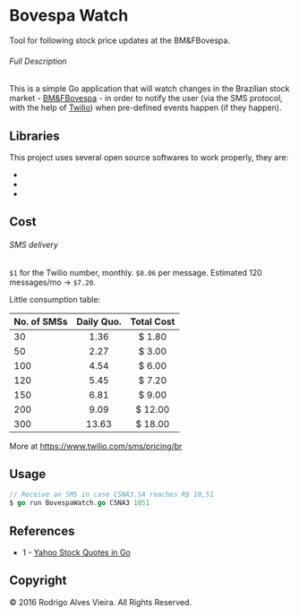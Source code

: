 # Bovespa Watch
Tool for following stock price updates at the BM&FBovespa.

###### Full Description

This is a simple Go application that will watch changes in the Brazilian stock market - [BM&FBovespa] - in order to notify the user (via the SMS protocol, with the help of [Twilio]) when pre-defined events happen (if they happen).

## Libraries

This project uses several open source softwares to work properly, they are:

* [subosito/twilio]: https://github.com/subosito/twilio
* [lib/pq]: https://github.com/lib/pq
* [vic3lord/stocks]: https://github.com/vic3lord/stocks

## Cost

###### SMS delivery

`$1` for the Twilio number, monthly. `$0.06` per message.
Estimated 120 messages/mo -> `$7.20`.

Little consumption table:

| No. of SMSs | Daily Quo. | Total Cost |
| ----------- |:----------:|:----------:|
| 30          | 1.36       | $ 1.80     |
| 50          | 2.27       | $ 3.00     |
| 100         | 4.54       | $ 6.00     |
| 120         | 5.45       | $ 7.20     |
| 150         | 6.81       | $ 9.00     |
| 200         | 9.09       | $ 12.00    |
| 300         | 13.63      | $ 18.00    |

More at https://www.twilio.com/sms/pricing/br

## Usage

```go
// Receive an SMS in case CSNA3.SA reaches R$ 10,51
$ go run BovespaWatch.go CSNA3 1051
```

## References

* 1 - [Yahoo Stock Quotes in Go]

## Copyright

© 2016 Rodrigo Alves Vieira. All Rights Reserved.

[BM&FBovespa]: http://www.bmfbovespa.com.br/en_us/
[Twilio]: https://www.twilio.com/
[Yahoo Stock Quotes in Go]: https://news.ycombinator.com/item?id=9374373
